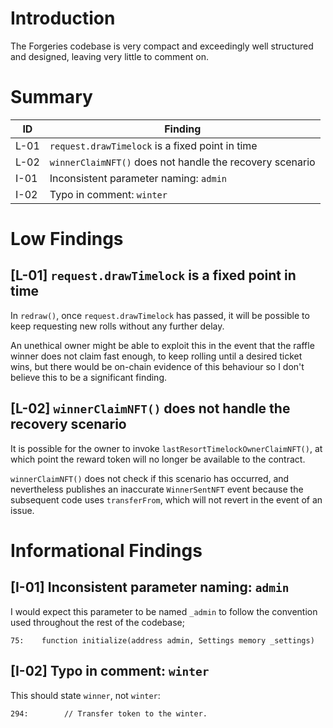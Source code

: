 # Introduction

The Forgeries codebase is very compact and exceedingly well structured and designed, leaving very little to comment on.

# Summary

| ID   | Finding                                                               |
| ---- | --------------------------------------------------------------------- |
| L-01 | `request.drawTimelock` is a fixed point in time                             |
| L-02 | `winnerClaimNFT()` does not handle the recovery scenario  |
| I-01 | Inconsistent parameter naming: `admin`                             |
| I-02 | Typo in comment: `winter`                             |

# Low Findings

## \[L-01\] `request.drawTimelock` is a fixed point in time

In `redraw()`, once `request.drawTimelock` has passed, it will be possible to keep requesting new rolls without any further delay.

An unethical owner might be able to exploit this in the event that the raffle winner does not claim fast enough, to keep rolling until a desired ticket wins, but there would be on-chain evidence of this behaviour so I don't believe this to be a significant finding.

## \[L-02\] `winnerClaimNFT()` does not handle the recovery scenario 

It is possible for the owner to invoke `lastResortTimelockOwnerClaimNFT()`, at which point the reward token will no longer be available to the contract.

`winnerClaimNFT()` does not check if this scenario has occurred, and nevertheless publishes an inaccurate `WinnerSentNFT` event because the subsequent code uses `transferFrom`, which will not revert in the event of an issue.

# Informational Findings

## \[I-01\] Inconsistent parameter naming: `admin`

I would expect this parameter to be named `_admin` to follow the convention used throughout the rest of the codebase;

```solidity
75:    function initialize(address admin, Settings memory _settings)
```

## \[I-02\] Typo in comment: `winter`

This should state `winner`, not `winter`:

```solidity
294:        // Transfer token to the winter.
```
